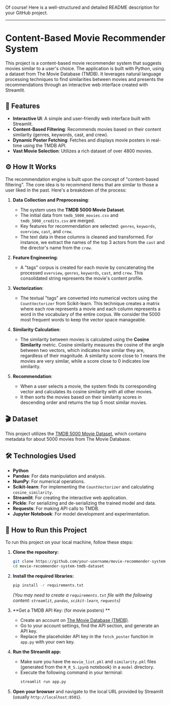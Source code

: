 Of course\! Here is a well-structured and detailed README description for your GitHub project.

-----

# Content-Based Movie Recommender System

This project is a content-based movie recommender system that suggests movies similar to a user's choice. The application is built with Python, using a dataset from The Movie Database (TMDB). It leverages natural language processing techniques to find similarities between movies and presents the recommendations through an interactive web interface created with Streamlit.

  ## 🌟 Features

  - **Interactive UI**: A simple and user-friendly web interface built with Streamlit.
  - **Content-Based Filtering**: Recommends movies based on their content similarity (genres, keywords, cast, and crew).
  - **Dynamic Poster Fetching**: Fetches and displays movie posters in real-time using the TMDB API.
  - **Vast Movie Selection**: Utilizes a rich dataset of over 4800 movies.

## ⚙️ How It Works

The recommendation engine is built upon the concept of "content-based filtering". The core idea is to recommend items that are similar to those a user liked in the past. Here's a breakdown of the process:

1.  **Data Collection and Preprocessing**:

      * The system uses the **TMDB 5000 Movie Dataset**.
      * The initial data from `tmdb_5000_movies.csv` and `tmdb_5000_credits.csv` are merged.
      * Key features for recommendation are selected: `genres`, `keywords`, `overview`, `cast`, and `crew`.
      * The text data in these columns is cleaned and transformed. For instance, we extract the names of the top 3 actors from the `cast` and the director's name from the `crew`.

2.  **Feature Engineering**:

      * A "tags" corpus is created for each movie by concatenating the processed `overview`, `genres`, `keywords`, `cast`, and `crew`. This consolidated string represents the movie's content profile.

3.  **Vectorization**:

      * The textual "tags" are converted into numerical vectors using the `CountVectorizer` from Scikit-learn. This technique creates a matrix where each row represents a movie and each column represents a word in the vocabulary of the entire corpus. We consider the 5000 most frequent words to keep the vector space manageable.

4.  **Similarity Calculation**:

      * The similarity between movies is calculated using the **Cosine Similarity** metric. Cosine similarity measures the cosine of the angle between two vectors, which indicates how similar they are, regardless of their magnitude. A similarity score close to 1 means the movies are very similar, while a score close to 0 indicates low similarity.

5.  **Recommendation**:

      * When a user selects a movie, the system finds its corresponding vector and calculates its cosine similarity with all other movies.
      * It then sorts the movies based on their similarity scores in descending order and returns the top 5 most similar movies.

## 🎬 Dataset

This project utilizes the [TMDB 5000 Movie Dataset](https://www.kaggle.com/tmdb/tmdb-movie-metadata), which contains metadata for about 5000 movies from The Movie Database.

## 🛠️ Technologies Used

  - **Python**
  - **Pandas**: For data manipulation and analysis.
  - **NumPy**: For numerical operations.
  - **Scikit-learn**: For implementing the `CountVectorizer` and calculating `cosine_similarity`.
  - **Streamlit**: For creating the interactive web application.
  - **Pickle**: For serializing and de-serializing the trained model and data.
  - **Requests**: For making API calls to TMDB.
  - **Jupyter Notebook**: For model development and experimentation.

## 🚀 How to Run this Project

To run this project on your local machine, follow these steps:

1.  **Clone the repository:**

    ```bash
    git clone https://github.com/your-username/movie-recommender-system-tmdb-dataset.git
    cd movie-recommender-system-tmdb-dataset
    ```

2.  **Install the required libraries:**

    ```bash
    pip install -r requirements.txt
    ```

    *(You may need to create a `requirements.txt` file with the following content: `streamlit`, `pandas`, `scikit-learn`, `requests`)*

3.  **Get a TMDB API Key: (for movie posters) **

      * Create an account on [The Movie Database (TMDB)](https://www.themoviedb.org/).
      * Go to your account settings, find the API section, and generate an API key.
      * Replace the placeholder API key in the `fetch_poster` function in `app.py` with your own key.

4.  **Run the Streamlit app:**

      * Make sure you have the `movie_list.pkl` and `similarity.pkl` files (generated from the `M_R_S.ipynb` notebook) in a `model` directory.
      * Execute the following command in your terminal:
        ```bash
        streamlit run app.py
        ```

5.  **Open your browser** and navigate to the local URL provided by Streamlit (usually `http://localhost:8501`).

